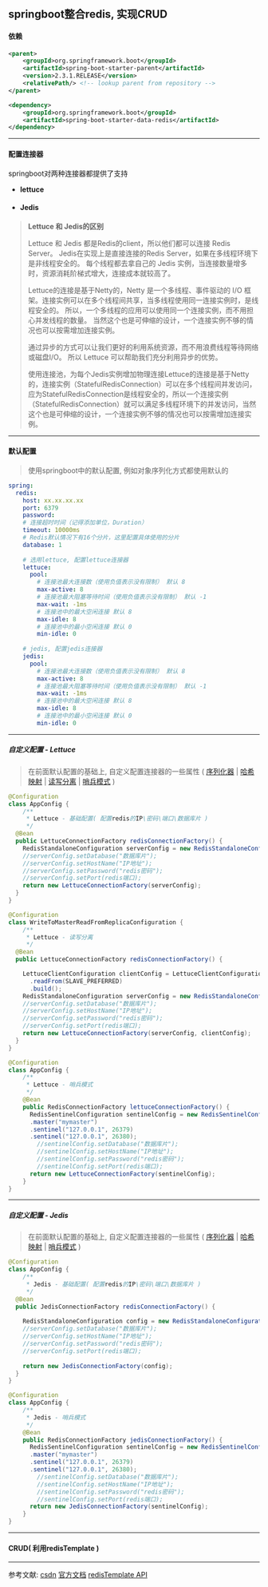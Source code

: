 ## springboot整合redis, 实现CRUD

#### 依赖

```xml
<parent>
    <groupId>org.springframework.boot</groupId>
    <artifactId>spring-boot-starter-parent</artifactId>
    <version>2.3.1.RELEASE</version>
    <relativePath/> <!-- lookup parent from repository -->
</parent>

<dependency>
    <groupId>org.springframework.boot</groupId>
    <artifactId>spring-boot-starter-data-redis</artifactId>
</dependency>
```

---

#### 配置连接器

springboot对两种连接器都提供了支持

- **lettuce**

- #### **Jedis**

> **Lettuce 和 Jedis的区别**
>
> Lettuce 和 Jedis 都是Redis的client，所以他们都可以连接 Redis Server。
> Jedis在实现上是直接连接的Redis Server，如果在多线程环境下是非线程安全的。
> 每个线程都去拿自己的 Jedis 实例，当连接数量增多时，资源消耗阶梯式增大，连接成本就较高了。
>
> Lettuce的连接是基于Netty的，Netty 是一个多线程、事件驱动的 I/O 框架。连接实例可以在多个线程间共享，当多线程使用同一连接实例时，是线程安全的。
> 所以，一个多线程的应用可以使用同一个连接实例，而不用担心并发线程的数量。
> 当然这个也是可伸缩的设计，一个连接实例不够的情况也可以按需增加连接实例。
>
> 通过异步的方式可以让我们更好的利用系统资源，而不用浪费线程等待网络或磁盘I/O。
> 所以 Lettuce 可以帮助我们充分利用异步的优势。
>
> 使用连接池，为每个Jedis实例增加物理连接Lettuce的连接是基于Netty的，连接实例（StatefulRedisConnection）可以在多个线程间并发访问，应为StatefulRedisConnection是线程安全的，所以一个连接实例（StatefulRedisConnection）就可以满足多线程环境下的并发访问，当然这个也是可伸缩的设计，一个连接实例不够的情况也可以按需增加连接实例。

---

#### 默认配置

> 使用springboot中的默认配置, 例如对象序列化方式都使用默认的

```yaml
spring:
  redis:
    host: xx.xx.xx.xx
    port: 6379
    password:
    # 连接超时时间（记得添加单位，Duration）
    timeout: 10000ms
    # Redis默认情况下有16个分片，这里配置具体使用的分片
    database: 1
    
    # 选用lettuce, 配置lettuce连接器
    lettuce:
      pool:
        # 连接池最大连接数（使用负值表示没有限制） 默认 8
        max-active: 8
        # 连接池最大阻塞等待时间（使用负值表示没有限制） 默认 -1
        max-wait: -1ms
        # 连接池中的最大空闲连接 默认 8
        max-idle: 8
        # 连接池中的最小空闲连接 默认 0
        min-idle: 0
        
    # jedis, 配置jedis连接器
    jedis:
      pool:
        # 连接池最大连接数（使用负值表示没有限制） 默认 8
        max-active: 8
        # 连接池最大阻塞等待时间（使用负值表示没有限制） 默认 -1
        max-wait: -1ms
        # 连接池中的最大空闲连接 默认 8
        max-idle: 8
        # 连接池中的最小空闲连接 默认 0
        min-idle: 0
```

---

##### 自定义配置 - Lettuce 

> 在前面默认配置的基础上, 自定义配置连接器的一些属性 ( [序列化器](https://docs.spring.io/spring-data/redis/docs/2.3.1.RELEASE/reference/html/#redis:serializer) | [哈希映射](https://docs.spring.io/spring-data/redis/docs/2.3.1.RELEASE/reference/html/#redis.hashmappers.root) | [读写分离](https://docs.spring.io/spring-data/redis/docs/2.3.1.RELEASE/reference/html/#redis:write-to-master-read-from-replica) | [哨兵模式](https://docs.spring.io/spring-data/redis/docs/2.3.1.RELEASE/reference/html/#redis:sentinel) )

```java
@Configuration
class AppConfig {
	/**
     * Lettuce - 基础配置( 配置redis的IP\密码\端口\数据库片 )
     */	
  @Bean
  public LettuceConnectionFactory redisConnectionFactory() {
	RedisStandaloneConfiguration serverConfig = new RedisStandaloneConfiguration();
    //serverConfig.setDatabase("数据库片");
    //serverConfig.setHostName("IP地址");
    //serverConfig.setPassword("redis密码");
    //serverConfig.setPort(redis端口);
    return new LettuceConnectionFactory(serverConfig);
  }
}
```

```java
@Configuration
class WriteToMasterReadFromReplicaConfiguration {
	/**
     * Lettuce - 读写分离
     */
  @Bean
  public LettuceConnectionFactory redisConnectionFactory() {

    LettuceClientConfiguration clientConfig = LettuceClientConfiguration.builder()
      .readFrom(SLAVE_PREFERRED)
      .build();
    RedisStandaloneConfiguration serverConfig = new RedisStandaloneConfiguration();
    //serverConfig.setDatabase("数据库片");
    //serverConfig.setHostName("IP地址");
    //serverConfig.setPassword("redis密码");
    //serverConfig.setPort(redis端口);
    return new LettuceConnectionFactory(serverConfig, clientConfig);
  }
}
```

```java
@Configuration
class AppConfig {
    /**
     * Lettuce - 哨兵模式
     */
    @Bean
    public RedisConnectionFactory lettuceConnectionFactory() {
      RedisSentinelConfiguration sentinelConfig = new RedisSentinelConfiguration()
      .master("mymaster")
      .sentinel("127.0.0.1", 26379)
      .sentinel("127.0.0.1", 26380);
        //sentinelConfig.setDatabase("数据库片");
        //sentinelConfig.setHostName("IP地址");
        //sentinelConfig.setPassword("redis密码");
        //sentinelConfig.setPort(redis端口);
      return new LettuceConnectionFactory(sentinelConfig);
    }
}
```

---

##### 自定义配置 - Jedis

>在前面默认配置的基础上, 自定义配置连接器的一些属性 ( [序列化器](https://docs.spring.io/spring-data/redis/docs/2.3.1.RELEASE/reference/html/#redis:serializer) | [哈希映射](https://docs.spring.io/spring-data/redis/docs/2.3.1.RELEASE/reference/html/#redis.hashmappers.root) | [哨兵模式](https://docs.spring.io/spring-data/redis/docs/2.3.1.RELEASE/reference/html/#redis:sentinel)  )

```java
@Configuration
class AppConfig {
	/**
     * Jedis - 基础配置( 配置redis的IP\密码\端口\数据库片 )
     */
  @Bean
  public JedisConnectionFactory redisConnectionFactory() {
      
    RedisStandaloneConfiguration config = new RedisStandaloneConfiguration("server", 6379);
    //serverConfig.setDatabase("数据库片");
    //serverConfig.setHostName("IP地址");
    //serverConfig.setPassword("redis密码");
    //serverConfig.setPort(redis端口);
      
    return new JedisConnectionFactory(config);
  }
}
```

```java
@Configuration
class AppConfig {
    /**
     * Jedis - 哨兵模式
     */
    @Bean
    public RedisConnectionFactory jedisConnectionFactory() {
      RedisSentinelConfiguration sentinelConfig = new RedisSentinelConfiguration()
      .master("mymaster")
      .sentinel("127.0.0.1", 26379)
      .sentinel("127.0.0.1", 26380);
        //sentinelConfig.setDatabase("数据库片");
        //sentinelConfig.setHostName("IP地址");
        //sentinelConfig.setPassword("redis密码");
        //sentinelConfig.setPort(redis端口);
      return new JedisConnectionFactory(sentinelConfig);
    }
}
```

---

#### CRUD( 利用redisTemplate )

---












参考文献: [csdn](https://blog.csdn.net/qq_36781505/article/details/86612988?utm_medium=distribute.pc_relevant.none-task-blog-BlogCommendFromMachineLearnPai2-10.nonecase&depth_1-utm_source=distribute.pc_relevant.none-task-blog-BlogCommendFromMachineLearnPai2-10.nonecase)	[官方文档](https://docs.spring.io/spring-data/redis/docs/2.3.1.RELEASE/reference/html/#redis)  [redisTemplate API](https://www.jianshu.com/p/19e851a3edba)